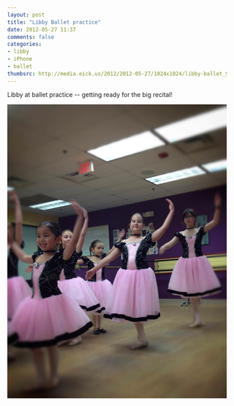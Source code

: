 ```yaml
---
layout: post
title: "Libby Ballet practice"
date: 2012-05-27 11:37
comments: false
categories: 
- libby
- iPhone
- ballet
thumbsrc: http://media.eick.us/2012/2012-05-27/1024x1024/libby-ballet_Snapseed.jpg
---
```

Libby at ballet practice -- getting ready for the big recital!




![Libby at ballet practice](/assets/images/2012/2012-05-27/libby-ballet_Snapseed.jpg)

